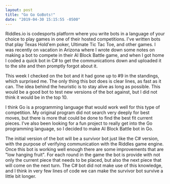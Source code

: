 ```yaml
---
layout: post
title: "Go Go GoBots!"
date: "2019-04-30 15:15:55 -0500"
---
```


Riddles.io is codesports platform where you write bots in a language of your
choice to play games in one of their hosted competitions. I've written bots
that play Texas Hold'em poker, Ultimate Tic Tac Toe, and other games. I was
recently on vacation in Arizona where I wrote down some notes on making a
bot to compete in their AI Block Battle game, and when I got home I coded a
quick bot in C# to get the communications down and uploaded it to the site
and then promptly forgot about it.

This week I checked on the bot and it had gone up to #9 in the standings, which
surprised me. The only thing this bot does is clear lines, as fast as it can.
The idea behind the heuristic is to stay alive as long as possible. This would
be a good bot to test new versions of the bot against, but I did not think it
would be in the top 10.

I think Go is a programming language that would work well for this type of
competition. My original program did not search very deeply for best moves, but
there is more that could be done to find the best fit current pieces. I've also
been looking for a fun project to really get into the Go programming language,
so I decided to make AI Block Battle bot in Go.

The initial version of the bot will be a survivor bot just like the C# version,
with the purpose of verifying communication with the Riddles game engine. Once
this bot is working well enough there are some improvements that are
"low hanging fruit". For each round in the game the bot is provide with not only
the current piece that needs to be placed, but also the next piece that will
come on the next turn. The C# bot did not make use of this knowledge, and I
think in very few lines of code we can make the survivor bot survive a little
bit longer.
